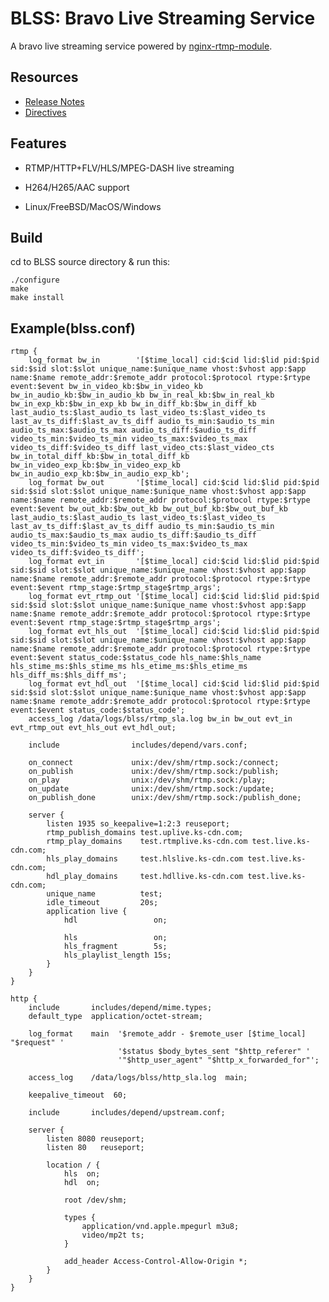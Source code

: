 

# BLSS: Bravo Live Streaming Service 

A bravo live streaming service powered by [nginx-rtmp-module](https://github.com/arut/nginx-rtmp-module).

## Resources

* [Release Notes](https://github.com/gnolizuh/BLSS/wiki/releasenote)
* [Directives](https://github.com/gnolizuh/BLSS/wiki/directives)

## Features

* RTMP/HTTP+FLV/HLS/MPEG-DASH live streaming

* H264/H265/AAC support

* Linux/FreeBSD/MacOS/Windows

## Build
cd to BLSS source directory & run this:

    ./configure
    make
    make install

## Example(blss.conf)

    rtmp {
        log_format bw_in        '[$time_local] cid:$cid lid:$lid pid:$pid sid:$sid slot:$slot unique_name:$unique_name vhost:$vhost app:$app name:$name remote_addr:$remote_addr protocol:$protocol rtype:$rtype event:$event bw_in_video_kb:$bw_in_video_kb bw_in_audio_kb:$bw_in_audio_kb bw_in_real_kb:$bw_in_real_kb bw_in_exp_kb:$bw_in_exp_kb bw_in_diff_kb:$bw_in_diff_kb last_audio_ts:$last_audio_ts last_video_ts:$last_video_ts last_av_ts_diff:$last_av_ts_diff audio_ts_min:$audio_ts_min audio_ts_max:$audio_ts_max audio_ts_diff:$audio_ts_diff video_ts_min:$video_ts_min video_ts_max:$video_ts_max video_ts_diff:$video_ts_diff last_video_cts:$last_video_cts bw_in_total_diff_kb:$bw_in_total_diff_kb bw_in_video_exp_kb:$bw_in_video_exp_kb bw_in_audio_exp_kb:$bw_in_audio_exp_kb';
        log_format bw_out       '[$time_local] cid:$cid lid:$lid pid:$pid sid:$sid slot:$slot unique_name:$unique_name vhost:$vhost app:$app name:$name remote_addr:$remote_addr protocol:$protocol rtype:$rtype event:$event bw_out_kb:$bw_out_kb bw_out_buf_kb:$bw_out_buf_kb last_audio_ts:$last_audio_ts last_video_ts:$last_video_ts last_av_ts_diff:$last_av_ts_diff audio_ts_min:$audio_ts_min audio_ts_max:$audio_ts_max audio_ts_diff:$audio_ts_diff video_ts_min:$video_ts_min video_ts_max:$video_ts_max video_ts_diff:$video_ts_diff';
        log_format evt_in       '[$time_local] cid:$cid lid:$lid pid:$pid sid:$sid slot:$slot unique_name:$unique_name vhost:$vhost app:$app name:$name remote_addr:$remote_addr protocol:$protocol rtype:$rtype event:$event rtmp_stage:$rtmp_stage$rtmp_args';
        log_format evt_rtmp_out '[$time_local] cid:$cid lid:$lid pid:$pid sid:$sid slot:$slot unique_name:$unique_name vhost:$vhost app:$app name:$name remote_addr:$remote_addr protocol:$protocol rtype:$rtype event:$event rtmp_stage:$rtmp_stage$rtmp_args';
        log_format evt_hls_out  '[$time_local] cid:$cid lid:$lid pid:$pid sid:$sid slot:$slot unique_name:$unique_name vhost:$vhost app:$app name:$name remote_addr:$remote_addr protocol:$protocol rtype:$rtype event:$event status_code:$status_code hls_name:$hls_name hls_stime_ms:$hls_stime_ms hls_etime_ms:$hls_etime_ms hls_diff_ms:$hls_diff_ms';
        log_format evt_hdl_out  '[$time_local] cid:$cid lid:$lid pid:$pid sid:$sid slot:$slot unique_name:$unique_name vhost:$vhost app:$app name:$name remote_addr:$remote_addr protocol:$protocol rtype:$rtype event:$event status_code:$status_code';
        access_log /data/logs/blss/rtmp_sla.log bw_in bw_out evt_in evt_rtmp_out evt_hls_out evt_hdl_out;
    
        include                includes/depend/vars.conf;
        
        on_connect             unix:/dev/shm/rtmp.sock:/connect;
        on_publish             unix:/dev/shm/rtmp.sock:/publish;
        on_play                unix:/dev/shm/rtmp.sock:/play;
        on_update              unix:/dev/shm/rtmp.sock:/update;
        on_publish_done        unix:/dev/shm/rtmp.sock:/publish_done;

        server {
            listen 1935 so_keepalive=1:2:3 reuseport;
            rtmp_publish_domains test.uplive.ks-cdn.com;
            rtmp_play_domains    test.rtmplive.ks-cdn.com test.live.ks-cdn.com;
            hls_play_domains     test.hlslive.ks-cdn.com test.live.ks-cdn.com;
            hdl_play_domains     test.hdllive.ks-cdn.com test.live.ks-cdn.com;
            unique_name          test;
            idle_timeout         20s;
            application live {
                hdl                 on;
    
                hls                 on;
                hls_fragment        5s;
                hls_playlist_length 15s;
            }
        }
    }
    
    http {
        include       includes/depend/mime.types;
        default_type  application/octet-stream;

        log_format    main  '$remote_addr - $remote_user [$time_local] "$request" '
                            '$status $body_bytes_sent "$http_referer" '
                            '"$http_user_agent" "$http_x_forwarded_for"';

        access_log    /data/logs/blss/http_sla.log  main;

        keepalive_timeout  60;

        include       includes/depend/upstream.conf;

        server {
            listen 8080 reuseport;
            listen 80   reuseport;
    
            location / {
                hls  on;
                hdl  on;
    
                root /dev/shm;

                types {
                    application/vnd.apple.mpegurl m3u8;
                    video/mp2t ts;
                }
    
                add_header Access-Control-Allow-Origin *;
            }
        }
    }
